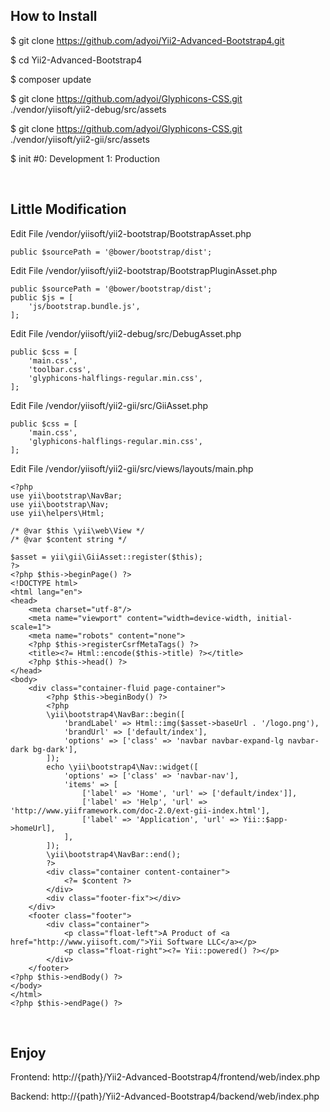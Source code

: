 ## How to Install

$ git clone https://github.com/adyoi/Yii2-Advanced-Bootstrap4.git

$ cd Yii2-Advanced-Bootstrap4

$ composer update

$ git clone https://github.com/adyoi/Glyphicons-CSS.git ./vendor/yiisoft/yii2-debug/src/assets

$ git clone https://github.com/adyoi/Glyphicons-CSS.git ./vendor/yiisoft/yii2-gii/src/assets

$ init #0: Development 1: Production

<br>

## Little Modification

Edit File /vendor/yiisoft/yii2-bootstrap/BootstrapAsset.php
```
public $sourcePath = '@bower/bootstrap/dist';
```

Edit File /vendor/yiisoft/yii2-bootstrap/BootstrapPluginAsset.php
```
public $sourcePath = '@bower/bootstrap/dist';
public $js = [
    'js/bootstrap.bundle.js',
];
```

Edit File /vendor/yiisoft/yii2-debug/src/DebugAsset.php
```
public $css = [
    'main.css',
    'toolbar.css',
    'glyphicons-halflings-regular.min.css',
];
```

Edit File /vendor/yiisoft/yii2-gii/src/GiiAsset.php
```
public $css = [
    'main.css',
    'glyphicons-halflings-regular.min.css',
];
```

Edit File /vendor/yiisoft/yii2-gii/src/views/layouts/main.php
```
<?php
use yii\bootstrap\NavBar;
use yii\bootstrap\Nav;
use yii\helpers\Html;

/* @var $this \yii\web\View */
/* @var $content string */

$asset = yii\gii\GiiAsset::register($this);
?>
<?php $this->beginPage() ?>
<!DOCTYPE html>
<html lang="en">
<head>
    <meta charset="utf-8"/>
    <meta name="viewport" content="width=device-width, initial-scale=1">
    <meta name="robots" content="none">
    <?php $this->registerCsrfMetaTags() ?>
    <title><?= Html::encode($this->title) ?></title>
    <?php $this->head() ?>
</head>
<body>
    <div class="container-fluid page-container">
        <?php $this->beginBody() ?>
        <?php
        \yii\bootstrap4\NavBar::begin([
            'brandLabel' => Html::img($asset->baseUrl . '/logo.png'),
            'brandUrl' => ['default/index'],
            'options' => ['class' => 'navbar navbar-expand-lg navbar-dark bg-dark'],
        ]);
        echo \yii\bootstrap4\Nav::widget([
            'options' => ['class' => 'navbar-nav'],
            'items' => [
                ['label' => 'Home', 'url' => ['default/index']],
                ['label' => 'Help', 'url' => 'http://www.yiiframework.com/doc-2.0/ext-gii-index.html'],
                ['label' => 'Application', 'url' => Yii::$app->homeUrl],
            ],
        ]);
        \yii\bootstrap4\NavBar::end();
        ?>
        <div class="container content-container">
            <?= $content ?>
        </div>
        <div class="footer-fix"></div>
    </div>
    <footer class="footer">
        <div class="container">
            <p class="float-left">A Product of <a href="http://www.yiisoft.com/">Yii Software LLC</a></p>
            <p class="float-right"><?= Yii::powered() ?></p>
        </div>
    </footer>
<?php $this->endBody() ?>
</body>
</html>
<?php $this->endPage() ?>
```

<br>

## Enjoy

Frontend:
http://{path}/Yii2-Advanced-Bootstrap4/frontend/web/index.php

Backend:
http://{path}/Yii2-Advanced-Bootstrap4/backend/web/index.php
